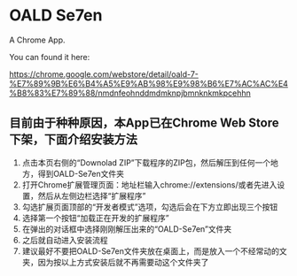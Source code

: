 # OALD Se7en

A Chrome App.

You can found it here:

https://chrome.google.com/webstore/detail/oald-7-%E7%89%9B%E6%B4%A5%E9%AB%98%E9%98%B6%E7%AC%AC%E4%B8%83%E7%89%88/nmdnfeohnddmdmknpjbmnknkmkpcehhn

## 目前由于种种原因，本App已在Chrome Web Store下架，下面介绍安装方法

1. 点击本页右侧的“Downolad ZIP”下载程序的ZIP包，然后解压到任何一个地方，得到OALD-Se7en文件夹
2. 打开Chrome扩展管理页面：地址栏输入chrome://extensions/或者先进入设置，然后从左侧边栏选择“扩展程序”
3. 勾选扩展页面顶部的“开发者模式”选项，勾选后会在下方立即出现三个按钮
4. 选择第一个按钮“加载正在开发的扩展程序”
5. 在弹出的对话框中选择刚刚解压出来的“OALD-Se7en”文件夹
6. 之后就自动进入安装流程
7. 建议最好不要把OALD-Se7en文件夹放在桌面上，而是放入一个不经常动的文夹，因为按以上方式安装后就不再需要动这个文件夹了
